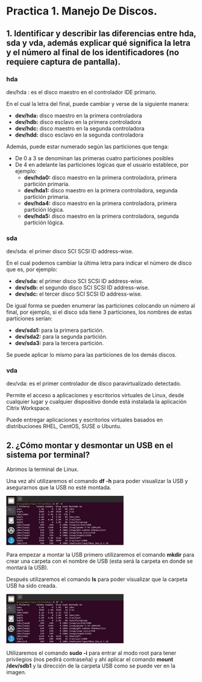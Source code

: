 # Practica 1. Manejo De Discos.
## 1. Identificar y describir las diferencias entre hda, sda y vda, además explicar qué significa la letra y el número al final de los identificadores (no requiere captura de pantalla).

### hda
dev/hda : es el disco maestro en el controlador IDE primario.

En el cual la letra del final, puede cambiar y verse de la siguiente manera:

* **dev/hda:** disco maestro en la primera controladora
* **dev/hdb:** disco esclavo en la primera controladora
* **dev/hdc:** disco maestro en la segunda controladora
* **dev/hdd:** disco esclavo en la segunda controladora

Además, puede estar numerado según las particiones que tenga:
* De 0 a 3 se denominan las primeras cuatro particiones posibles
* De 4 en adelante las particiones lógicas que el usuario establece, por ejemplo:
   * **dev/hda0:** disco maestro en la primera controladora, primera partición primaria.
   * **dev/hda1:** disco maestro en la primera controladora, segunda partición primaria.
   * **dev/hda4:** disco maestro en la primera controladora, primera partición lógica.
   * **dev/hda5:** disco maestro en la primera controladora, segunda partición lógica.

### sda
dev/sda: el primer disco SCI SCSI ID address-wise.

En el cual podemos cambiar la última letra para indicar el número de disco que es, por ejemplo:
* **dev/sda:** el primer disco SCI SCSI ID address-wise.
* **dev/sdb:** el segundo disco SCI SCSI ID address-wise.
* **dev/sdc:** el tercer disco SCI SCSI ID address-wise.

De igual forma se pueden enumerar las particiones colocando un número al final, por ejemplo, si el disco sda tiene 3 particiones, los nombres de estas particiones serían:

* **dev/sda1:** para la primera partición.
* **dev/sda2:** para la segunda partición.
* **dev/sda3:** para la tercera partición.

Se puede aplicar lo mismo para las particiones de los demás discos.

### vda
dev/vda: es el primer controlador de disco paravirtualizado detectado.

Permite el acceso a aplicaciones y escritorios virtuales de Linux, desde cualquier lugar y cualquier dispositivo donde está instalada la aplicación Citrix Workspace.

Puede entregar aplicaciones y escritorios virtuales basados en distribuciones RHEL, CentOS, SUSE o Ubuntu.


## 2. ¿Cómo montar y desmontar un USB en el sistema por terminal?
Abrimos la terminal de Linux.

Una vez ahí utilizaremos el comando **df -h** para poder visualizar la USB y asegurarnos que la USB no
esté montada.

![Imagen1](https://github.com/Enrique290/Practica1.Manejo.De.Discos./blob/main/ImagenesSO/Imagen1.jpg)

Para empezar a montar la USB primero utilizaremos el comando **mkdir** para crear una carpeta con el nombre de USB (esta será la carpeta en donde se montará la USB).

Después utilizaremos el comando **ls** para poder visualizar que la carpeta USB ha sido creada.

![Imagen2](https://github.com/Enrique290/Practica1.Manejo.De.Discos./blob/main/ImagenesSO/Imagen1.jpg)

Utilizaremos el comando **sudo -i** para entrar al modo root para tener privilegios (nos pedirá contraseña) y ahí aplicar el comando **mount /dev/sdb1** y la dirección de la carpeta USB como se puede ver en la imagen.







